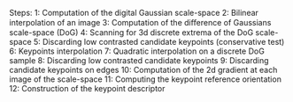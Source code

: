 Steps:
 1: Computation of the digital Gaussian scale-space 
 2: Bilinear interpolation of an image 
 3: Computation of the diﬀerence of Gaussians scale-space (DoG) 
 4: Scanning for 3d discrete extrema of the DoG scale-space
 5: Discarding low contrasted candidate keypoints (conservative test) 
 6: Keypoints interpolation
 7: Quadratic interpolation on a discrete DoG sample
 8: Discarding low contrasted candidate keypoints 
 9: Discarding candidate keypoints on edges
 10: Computation of the 2d gradient at each image of the scale-space 
 11: Computing the keypoint reference orientation
 12: Construction of the keypoint descriptor

